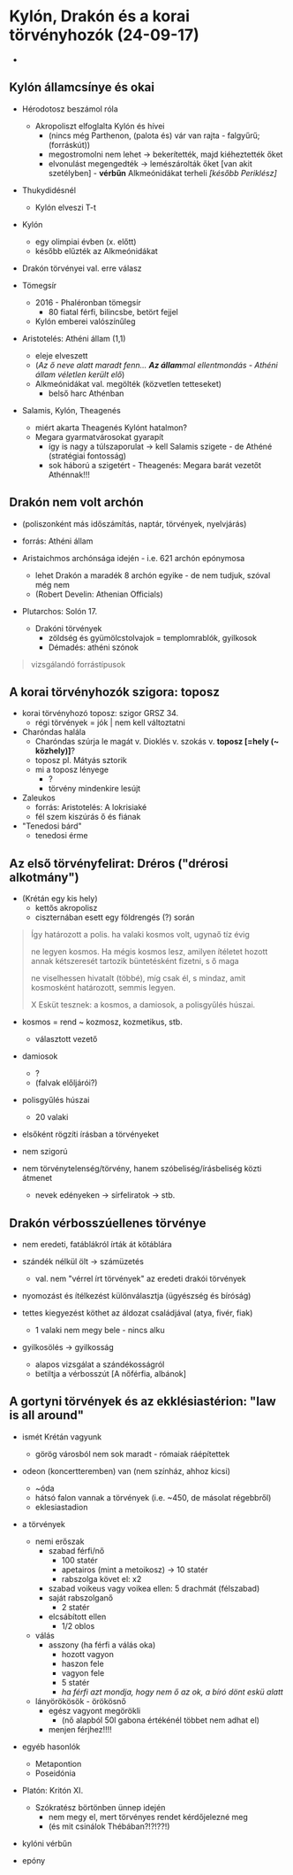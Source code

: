# Kylón, Drakón és a korai törvényhozók (24-09-17)

- 

## Kylón államcsínye és okai

- Hérodotosz beszámol róla
    - Akropoliszt elfoglalta Kylón és hívei
        - (nincs még Parthenon, (palota és) vár van rajta - falgyűrű; (forráskút))
        - megostromolni nem lehet -> bekerítették, majd kiéheztették őket
        - elvonulást megengedték -> lemészárolták őket [van akit szetélyben] - **vérbűn** Alkmeónidákat terheli *[később Periklész]*
- Thukydidésnél
    - Kylón elveszi T-t
- Kylón
    - egy olimpiai évben (x. előtt)
    - később elűzték az Alkmeónidákat

- Drakón törvényei val. erre válasz

- Tömegsír
    - 2016 - Phaléronban tömegsír
        - 80 fiatal férfi, bilincsbe, betört fejjel
    - Kylón emberei valószínűleg

- Aristotelés: Athéni állam (1,1)
    - eleje elveszett
    - (*Az ő neve alatt maradt fenn... **Az állam**mal ellentmondás - Athéni állam véletlen került elő*)
    - Alkmeónidákat val. megölték (közvetlen tetteseket)
        - belső harc Athénban

- Salamis, Kylón, Theagenés
    - miért akarta Theagenés Kylónt hatalmon?
    - Megara gyarmatvárosokat gyarapít
        - így is nagy a túlszaporulat -> kell Salamis szigete - de Athéné (stratégiai fontosság)
        - sok háború a szigetért - Theagenés: Megara barát vezetőt Athénnak!!!


## Drakón nem volt archón

- (poliszonként más időszámítás, naptár, törvények, nyelvjárás)
- forrás: Athéni állam
- Aristaichmos archónsága idején - i.e. 621 archón epónymosa
    - lehet Drakón a maradék 8 archón egyike - de nem tudjuk, szóval még nem
    - (Robert Develin: Athenian Officials)

- Plutarchos: Solón 17.
    - Drakóni törvények
        - zöldség és gyümölcstolvajok = templomrablók, gyilkosok
        - Démadés: athéni szónok


>vizsgálandó forrástípusok

## A korai törvényhozók szigora: toposz
- korai törvényhozó toposz: szigor GRSZ 34.
    - régi törvények = jók | nem kell változtatni
- Charóndas halála
    - Charóndas szúrja le magát v. Dioklés v. szokás v. **toposz [=hely (~ közhely)]**?
    - toposz
        pl. Mátyás sztorik
    - mi a toposz lényege
        - ?
        - törvény mindenkire lesújt
- Zaleukos
    - forrás: Aristotelés: A lokrisiaké
    - fél szem kiszúrás ő és fiának
- "Tenedosi bárd"
    - tenedosi érme


## Az első törvényfelirat: Dréros ("drérosi alkotmány")
- (Krétán egy kis hely)
    - kettős akropolisz
    - ciszternában esett egy földrengés (?) során

> Így határozott a polis. ha valaki kosmos volt, ugynaő tíz évig
>
>ne legyen kosmos. Ha mégis kosmos lesz, amilyen ítéletet hozott annak kétszeresét tartozik büntetésként fizetni, s ő maga
>
>ne  viselhessen hivatalt (többé), míg csak él, s mindaz, amit kosmosként határozott, semmis legyen.
>
>X Esküt tesznek: a kosmos, a damiosok, a polisgyűlés húszai.

- kosmos = rend ~ kozmosz, kozmetikus, stb.
    - választott vezető
- damiosok
    - ?
    - (falvak előljárói?)
- polisgyűlés húszai
    - 20 valaki

- elsőként rögzíti írásban a törvényeket
- nem szigorú
- nem törvénytelenség/törvény, hanem szóbeliség/írásbeliség közti átmenet
    - nevek edényeken -> sírfeliratok -> stb. 


## Drakón vérbosszúellenes törvénye
- nem eredeti, fatáblákról írták át kőtáblára
- szándék nélkül ölt -> számüzetés
    - val. nem "vérrel írt törvények" az eredeti drakói törvények
- nyomozást és ítélkezést különválasztja (ügyészség és bíróság)
- tettes kiegyezést köthet az áldozat családjával (atya, fivér, fiak)
    - 1 valaki nem megy bele - nincs alku

- gyilkosölés -> gyilkosság
    - alapos vizsgálat a szándékosságról
    - betiltja a vérbosszút
    [A nőférfia, albánok]


## A gortyni törvények és az ekklésiastérion: "law is all around"
- ismét Krétán vagyunk
    - görög városból nem sok maradt - rómaiak ráépítettek
- odeon (koncertteremben) van (nem színház, ahhoz kicsi)
    - ~óda
    - hátsó falon vannak a törvények (i.e. ~450, de másolat régebbről)
    - eklesiastadion

- a törvények
    - nemi erőszak
        - szabad férfi/nő
            - 100 statér
            - apetairos (mint a metoikosz) -> 10 statér
            - rabszolga követ el: x2
        - szabad voikeus vagy voikea ellen: 5 drachmát (félszabad)
        - saját rabszolganő
            - 2 statér
        - elcsábított ellen
            - 1/2 oblos
    - válás
        - asszony (ha férfi a válás oka)
            - hozott vagyon
            - haszon fele
            - vagyon fele
            - 5 statér
            - *ha férfi azt mondja, hogy nem ő az ok, a bíró dönt eskü alatt*
    - lányörökösök - örökösnő
        - egész vagyont megörökli
            - (nő alapból 50l gabona értékénél többet nem adhat el)
        - menjen férjhez!!!!

- egyéb hasonlók
    - Metapontion
    - Poseidónia

- Platón: Kritón XI.
    - Szókratész börtönben ünnep idején
        - nem megy el, mert törvényes rendet kérdőjelezné meg
        - (és mit csinálok Thébában?!?!??!)

- kylóni vérbűn
- epóny